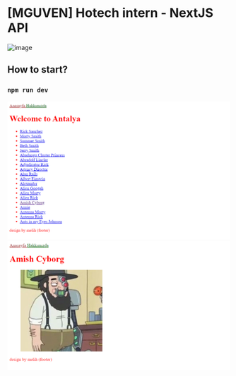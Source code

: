 # [MGUVEN] Hotech intern - NextJS API

![image](http://www.hotech.company/files/E2D46D32-3B4E-4DDD-8F4A-E5EA526E6D49/imgs/menu_logo.png)


## How to start?

### `npm run dev`


![image](./next-ornek.png)
![image](./next-ornek2.png)

